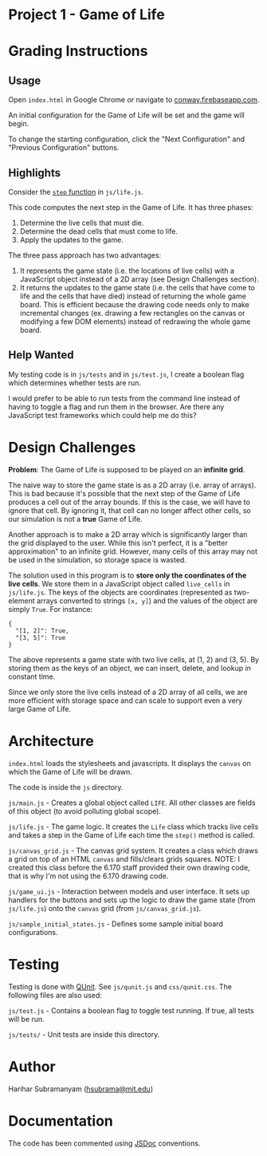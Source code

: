 Project 1 - Game of Life
============

# Grading Instructions

## Usage

Open `index.html` in Google Chrome *or* navigate to [conway.firebaseapp.com](https://conway.firebaseapp.com/).

An initial configuration for the Game of Life will be set and the game will begin.

To change the starting configuration, click the "Next Configuration" and "Previous Configuration" buttons.

## Highlights

Consider the [`step` function](https://github.com/6170-fa14/hsubrama_proj1/blob/master/js/life.js#L70-L145) in `js/life.js`.

This code computes the next step in the Game of Life. It has three phases:

1. Determine the live cells that must die.
2. Determine the dead cells that must come to life.
3. Apply the updates to the game.

The three pass approach has two advantages:

1. It represents the game state (i.e. the locations of live cells) with a JavaScript object instead of a 2D array (see Design Challenges section).
2. It returns the updates to the game state (i.e. the cells that have come to life and the cells that have died) instead of returning the whole game board. This is efficient because the drawing code needs only to make incremental changes (ex. drawing a few rectangles on the canvas or modifying a few DOM elements) instead of redrawing the whole game board. 

## Help Wanted

My testing code is in `js/tests` and in `js/test.js`, I create a boolean flag which determines whether tests are run.

I would prefer to be able to run tests from the command line instead of having to toggle a flag and run them in the browser. Are there any JavaScript test frameworks which could help me do this?

# Design Challenges

**Problem**: The Game of Life is supposed to be played on an **infinite grid**.

The naive way to store the game state is as a 2D array (i.e. array of arrays). This is bad because it's possible that the next step of the Game of Life produces a cell out of the array bounds. If this is the case, we will have to ignore that cell. By ignoring it, that cell can no longer affect other cells, so our simulation is not a **true** Game of Life.

Another approach is to make a 2D array which is significantly larger than the grid displayed to the user. While this isn't perfect, it is a "better approximation" to an infinite grid. However, many cells of this array may not be used in the simulation, so storage space is wasted.

The solution used in this program is to **store only the coordinates of the live cells**. We store them in a JavaScript object called `live_cells` in `js/life.js`. The keys of the objects are coordinates (represented as two-element arrays converted to strings `[x, y]`) and the values of the object are simply `True`. For instance:

```
{
  "[1, 2]": True,
  "[3, 5]": True
}

```

The above represents a game state with two live cells, at (1, 2) and (3, 5). By storing them as the keys of an object, we can insert, delete, and lookup in constant time.

Since we only store the live cells instead of a 2D array of all cells, we are more efficient with storage space and can scale to support even a very large Game of Life.


# Architecture

`index.html` loads the stylesheets and javascripts. It displays the `canvas` on which the Game of Life will be drawn.

The code is inside the `js` directory.

`js/main.js` - Creates a global object called `LIFE`. All other classes are fields of this object (to avoid polluting global scope).

`js/life.js` - The game logic. It creates the `Life` class which tracks live cells and takes a step in the Game of Life each time the `step()` method is called.

`js/canvas_grid.js` - The canvas grid system. It creates a class which draws a grid on top of an HTML `canvas` and fills/clears grids squares. NOTE: I created this class before the 6.170 staff provided their own drawing code, that is why I'm not using the 6.170 drawing code.

`js/game_ui.js` - Interaction between models and user interface. It sets up handlers for the buttons and sets up the logic to draw the game state (from `js/life.js`) onto the `canvas` grid (from `js/canvas_grid.js`).

`js/sample_initial_states.js` - Defines some sample initial board configurations.

# Testing

Testing is done with [QUnit](http://qunitjs.com/). See `js/qunit.js` and `css/qunit.css`. The following files are also used:

`js/test.js` - Contains a boolean flag to toggle test running. If true, all tests will be run.

`js/tests/` - Unit tests are inside this directory.

# Author
Harihar Subramanyam (hsubrama@mit.edu)

# Documentation

The code has been commented using [JSDoc](http://usejsdoc.org/) conventions.

